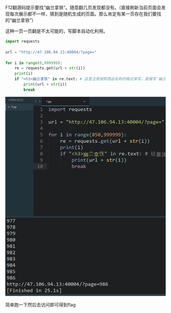 F12翻源码提示要找“幽兰拿铁”。随意翻几页发现都没有。（直接刷新当前页面会发现每次展示都不一样，猜到是随机生成的页面。那么肯定有某一页存在我们要找的“幽兰拿铁”）

这种一页一页翻是不太可能的，写脚本自动化利用。

```python
import requests

url = "http://47.106.94.13:40004/?page="

for i in range(0,999999):
	re = requests.get(url + str(i))
	print(i)
	if "<h3>幽兰拿铁" in re.text: # 这里注意按照商品名称的格式来写，直接写'幽兰拿铁'会匹配到源码中的提示那行
		print(url + str(i))
		break
```

![](./1.png)

简单跑一下然后去访问即可得到flag